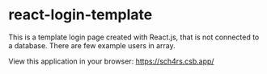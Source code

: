 # react-login-template
This is a template login page created with React.js, that is not connected to a database. There are few example users in array.

View this application in your browser: https://sch4rs.csb.app/
